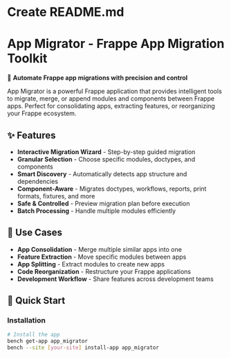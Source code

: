 # Create README.md

# App Migrator - Frappe App Migration Toolkit

🚀 **Automate Frappe app migrations with precision and control**

App Migrator is a powerful Frappe application that provides intelligent tools to migrate, merge, or append modules and components between Frappe apps. Perfect for consolidating apps, extracting features, or reorganizing your Frappe ecosystem.

## ✨ Features

- **Interactive Migration Wizard** - Step-by-step guided migration
- **Granular Selection** - Choose specific modules, doctypes, and components
- **Smart Discovery** - Automatically detects app structure and dependencies
- **Component-Aware** - Migrates doctypes, workflows, reports, print formats, fixtures, and more
- **Safe & Controlled** - Preview migration plan before execution
- **Batch Processing** - Handle multiple modules efficiently

## 🎯 Use Cases

- **App Consolidation** - Merge multiple similar apps into one
- **Feature Extraction** - Move specific modules between apps
- **App Splitting** - Extract modules to create new apps
- **Code Reorganization** - Restructure your Frappe applications
- **Development Workflow** - Share features across development teams

## 🚀 Quick Start

### Installation

```bash
# Install the app
bench get-app app_migrator
bench --site [your-site] install-app app_migrator
